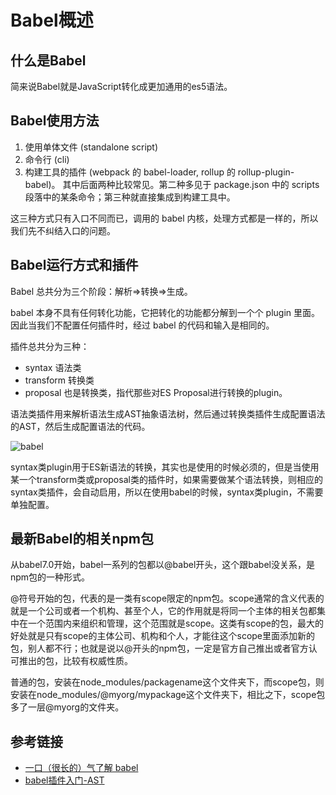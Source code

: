 # Babel概述

## 什么是Babel

简来说Babel就是JavaScript转化成更加通用的es5语法。

## Babel使用方法

1. 使用单体文件 (standalone script)
2. 命令行 (cli)
3. 构建工具的插件 (webpack 的 babel-loader, rollup 的 rollup-plugin-babel)。
其中后面两种比较常见。第二种多见于 package.json 中的 scripts 段落中的某条命令；第三种就直接集成到构建工具中。

这三种方式只有入口不同而已，调用的 babel 内核，处理方式都是一样的，所以我们先不纠结入口的问题。

## Babel运行方式和插件

Babel 总共分为三个阶段：解析=>转换=>生成。

babel 本身不具有任何转化功能，它把转化的功能都分解到一个个 plugin 里面。因此当我们不配置任何插件时，经过 babel 的代码和输入是相同的。

插件总共分为三种：

- syntax 语法类
- transform 转换类
- proposal 也是转换类，指代那些对ES Proposal进行转换的plugin。

语法类插件用来解析语法生成AST抽象语法树，然后通过转换类插件生成配置语法的AST，然后生成配置语法的代码。

![babel](https://zhuduanlei-1256381138.cos.ap-guangzhou.myqcloud.com/uPic/167019b7916707b1.jpg)

syntax类plugin用于ES新语法的转换，其实也是使用的时候必须的，但是当使用某一个transform类或proposal类的插件时，如果需要做某个语法转换，则相应的syntax类插件，会自动启用，所以在使用babel的时候，syntax类plugin，不需要单独配置。

## 最新Babel的相关npm包

从babel7.0开始，babel一系列的包都以@babel开头，这个跟babel没关系，是npm包的一种形式。

@符号开始的包，代表的是一类有scope限定的npm包。scope通常的含义代表的就是一个公司或者一个机构、甚至个人，它的作用就是将同一个主体的相关包都集中在一个范围内来组织和管理，这个范围就是scope。这类有scope的包，最大的好处就是只有scope的主体公司、机构和个人，才能往这个scope里面添加新的包，别人都不行；也就是说以@开头的npm包，一定是官方自己推出或者官方认可推出的包，比较有权威性质。

普通的包，安装在node_modules/packagename这个文件夹下，而scope包，则安装在node_modules/@myorg/mypackage这个文件夹下，相比之下，scope包多了一层@myorg的文件夹。

## 参考链接

- [一口（很长的）气了解 babel](https://zhuanlan.zhihu.com/p/43249121)
- [babel插件入门-AST](https://juejin.im/post/6844903583549243406)
